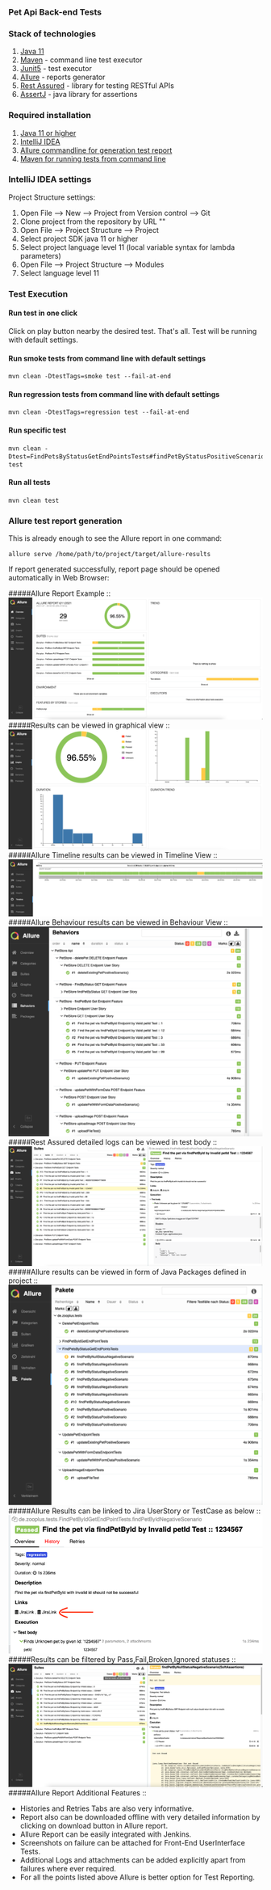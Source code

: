 ### Pet Api Back-end Tests 

### Stack of technologies
1. [Java 11](https://www.oracle.com/java/)
2. [Maven](https://maven.apache.org/) - command line test executor
3. [Junit5](https://junit.org/junit5/) - test executor
4. [Allure](http://allure.qatools.ru/) - reports generator
5. [Rest Assured](http://rest-assured.io/) - library for testing RESTful APIs
6. [AssertJ](https://assertj.github.io/doc/) - java library for assertions

### Required installation
1. [Java 11 or higher](https://openjdk.java.net/install/index.html)
2. [IntelliJ IDEA](https://www.jetbrains.com/idea/download)
3. [Allure commandline for generation test report](https://docs.qameta.io/allure/#_installing_a_commandline)
4. [Maven for running tests from command line](https://maven.apache.org/install.html)

### IntelliJ IDEA settings
Project Structure settings:
1. Open File --> New --> Project from Version control --> Git
2. Clone project from the repository by URL ""
3. Open File --> Project Structure --> Project
4. Select project SDK java 11 or higher
5. Select project language level 11 (local variable syntax for lambda parameters)
6. Open File --> Project Structure --> Modules
7. Select language level 11

### Test Execution

#### Run test in one click
Click on play button nearby the desired test. That's all.
Test will be running with default settings.
#### Run smoke tests from command line with default settings
```
mvn clean -DtestTags=smoke test --fail-at-end
```
#### Run regression tests from command line with default settings
```
mvn clean -DtestTags=regression test --fail-at-end
```

#### Run specific test
```
mvn clean -Dtest=FindPetsByStatusGetEndPointsTests#findPetByStatusPositiveScenario test
```

#### Run all tests
```
mvn clean test
```

### Allure test report generation
This is already enough to see the Allure report in one command:
```
allure serve /home/path/to/project/target/allure-results
```
If report generated successfully, report page should be opened automatically in Web Browser:

#####Allure Report Example ::
![Allure Report](src/test/resources/AllureReport.png?raw=true "Allure Report Example")
#####Results can be viewed in graphical view ::
![Allure Graph](src/test/resources/AllureGraph.png?raw=true "Results can be viewed in graphical view")
#####Allure Timeline results can be viewed in Timeline View ::
![Allure TimeLine](src/test/resources/AllureTimeline.png?raw=true "Allure Timeline results can be viewed in Timeline View")
#####Allure Behaviour results can be viewed in Behaviour View ::
![Allure Behaviours](src/test/resources/AllureBehaviours.png?raw=true "Allure Behaviour results can be viewed in Behaviour View")
#####Rest Assured detailed logs can be viewed in test body ::
![Allure RestAssuredLogs](src/test/resources/RestAssuredLogs.png?raw=true "Rest Assured detailed logs can be viewed in test body")
#####Allure results can be viewed in form of Java Packages defined in project ::
![Allure PackageView](src/test/resources/AllurePackageView.png?raw=true "Allure results can be viewed in form of Java Packages defined in project")
#####Allure Results can be linked to Jira UserStory or TestCase as below ::
![Allure Report link to Jira](src/test/resources/JiraConnection.png?raw=true "Allure Results can be linked to Jira UserStory or TestCase as below")
#####Results can be filtered by Pass,Fail,Broken,Ignored statuses ::
![Allure Report with Test Status filters](src/test/resources/AllureFilterByStatus.png?raw=true "Results can be filtered by Pass,Fail,Broken,Ignored statuses")
#####Allure Report Additional Features ::
* Histories and Retries Tabs are also very informative.
* Report also can be downloaded offline with very detailed information by clicking on download button in Allure report.
* Allure Report can be easily integrated with Jenkins.
* Screenshots on failure can be attached for Front-End UserInterface Tests.
* Additional Logs and attachments can be added explicitly apart from failures where ever required. 
* For all the points listed above Allure is better option for Test Reporting.  